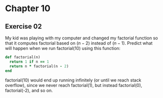 # Chapter 10

## Exercise 02

My kid was playing with my computer and changed my factorial function so that it computes factorial based on $(n-2)$ instead of $(n-1)$. Predict what will happen when we run factorial(10) using this function:

```ruby
def factorial(n)
  return 1 if n == 1
  return n * factorial(n - 2)
end
```

factorial(10) would end up running infinitely (or until we reach stack overflow), since we never reach factorial(1), but instead factorial(0), factorial(-2), and so on.
